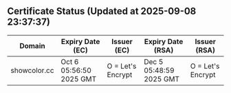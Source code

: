 ## Certificate Status (Updated at 2025-09-08 23:37:37)
| Domain | Expiry Date (EC) | Issuer (EC) | Expiry Date (RSA) | Issuer (RSA) |
|--------|------------------|-------------|-------------------|--------------|
| showcolor.cc | Oct  6 05:56:50 2025 GMT |  O = Let's Encrypt | Dec  5 05:48:59 2025 GMT |  O = Let's Encrypt |
